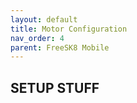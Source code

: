 ```yaml
---
layout: default
title: Motor Configuration
nav_order: 4
parent: FreeSK8 Mobile
---
```


## SETUP STUFF
